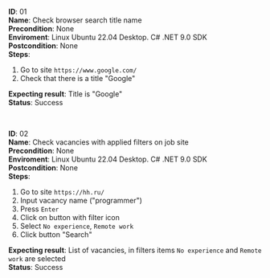 **ID**: 01 \
**Name**: Check browser search title name \
**Precondition**: None \
**Enviroment**: Linux Ubuntu 22.04 Desktop. C# .NET 9.0 SDK \
**Postcondition**: None \
**Steps**:
1. Go to site `https://www.google.com/`
2. Check that there is a title "Google"

**Expecting result**: Title is "Google" \
**Status**: Success

<br>

**ID**: 02 \
**Name**: Check vacancies with applied filters on job site \
**Precondition**: None \
**Enviroment**: Linux Ubuntu 22.04 Desktop. C# .NET 9.0 SDK \
**Postcondition**: None \
**Steps**:
1. Go to site `https://hh.ru/`
2. Input vacancy name ("programmer")
3. Press `Enter`
4. Click on button with filter icon
5. Select `No experience`, `Remote work`
6. Click button "Search"

**Expecting result**: List of vacancies, in filters items `No experience` and `Remote work` are selected \
**Status**: Success